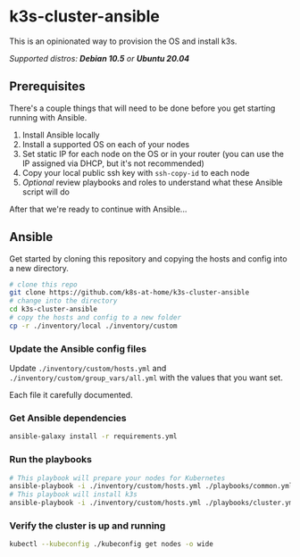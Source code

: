 # k3s-cluster-ansible

This is an opinionated way to provision the OS and install k3s.

_Supported distros: **Debian 10.5** or **Ubuntu 20.04**_

## Prerequisites

There's a couple things that will need to be done before you get starting running with Ansible.

1) Install Ansible locally
2) Install a supported OS on each of your nodes
3) Set static IP for each node on the OS or in your router (you can use the IP assigned via DHCP, but it's not recommended)
4) Copy your local public ssh key with `ssh-copy-id` to each node
5) _Optional_ review playbooks and roles to understand what these Ansible script will do

After that we're ready to continue with Ansible...

## Ansible

Get started by cloning this repository and copying the hosts and config into a new directory.

```bash
# clone this repo
git clone https://github.com/k8s-at-home/k3s-cluster-ansible
# change into the directory
cd k3s-cluster-ansible
# copy the hosts and config to a new folder
cp -r ./inventory/local ./inventory/custom
```

### Update the Ansible config files

Update `./inventory/custom/hosts.yml` and `./inventory/custom/group_vars/all.yml` with the values that you want set. 

Each file it carefully documented.

### Get Ansible dependencies

```bash
ansible-galaxy install -r requirements.yml
```

### Run the playbooks

```bash
# This playbook will prepare your nodes for Kubernetes
ansible-playbook -i ./inventory/custom/hosts.yml ./playbooks/common.yml
# This playbook will install k3s
ansible-playbook -i ./inventory/custom/hosts.yml ./playbooks/cluster.yml
```

### Verify the cluster is up and running

```bash
kubectl --kubeconfig ./kubeconfig get nodes -o wide
```

